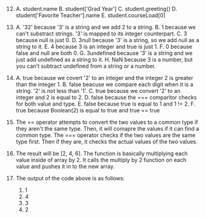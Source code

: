 12. 
    A. student.name
    B. student['Grad Year']
    C. student.greeting()
    D. student['Favorite Teacher'].name
    E. student.courseLoad[0]
    
13. 
    A. '32' because '3' is a string and we add 2 to a string.
    B. 1 because we can't substract strings. '3' is mapped to its integer counterpart.
    C. 3 because null is just 0.
    D. 3null because '3' is a string, so we add null as a string to it.
    E. 4 because 3 is an integer and true is just 1.
    F. 0 because false and null are both 0.
    G. 3undefined because '3' is a string and we just add undefined as a string to it.
    H. NaN because 3 is a number, but you can't subtract undefined from a string or a number.

14. 
    A. true because we covert '2' to an integer and the integer 2 is greater than the integer 1.
    B. false beacuse we compare each digit when it is a string. '2' is not less than '1'.
    C. true because we convert '2' to an integer and 2 is equal to 2.
    D. false because the === comparitor checks for both value and type.
    E. false because true is equal to 1 and 1 != 2.
    F. true because Boolean(2) is equal to true and true == true

15. The == operator attempts to convert the two values to a common type if they aren't the same type. Then, it will comapre the values if it can find a common type. The === operator checks if the two values are the same type first. Then if they are, it checks the actual values of the two values.

17. The result will be [2, 4, 6]. The function is basically multiplying each value inside of array by 2. It calls the multiply by 2 function on each value and pushes it in to the new array.

19. The output of the code above is as follows:
    1. 1
    2. 4
    3. 3
    4. 2